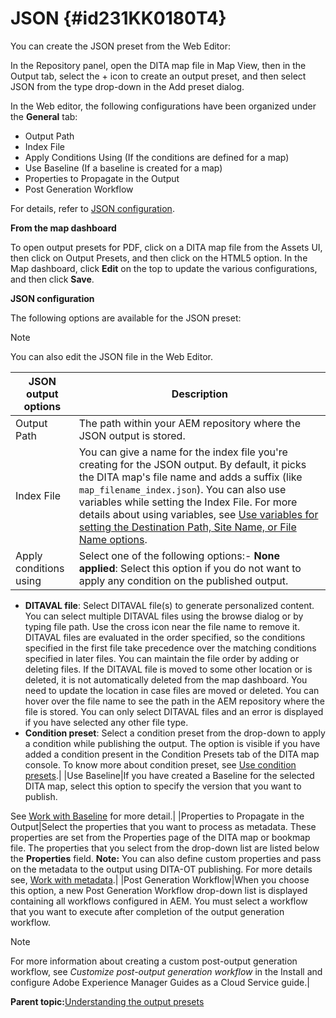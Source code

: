 # JSON {#id231KK0180T4}

You can create the JSON preset from the Web Editor:

In the Repository panel, open the DITA map file in Map View, then in the Output tab, select the + icon to create an output preset, and then select JSON from the type drop-down in the Add preset dialog.

In the Web editor, the following configurations have been organized under the **General** tab:

-   Output Path
-   Index File
-   Apply Conditions Using \(If the conditions are defined for a map\)
-   Use Baseline \(If a baseline is created for a map\)
-   Properties to Propagate in the Output
-   Post Generation Workflow

For details, refer to [JSON configuration](#id231KJA00REJ).

**From the map dashboard**

To open output presets for PDF, click on a DITA map file from the Assets UI, then click on Output Presets, and then click on the HTML5 option. In the Map dashboard, click **Edit** on the top to update the various configurations, and then click **Save**.

**JSON configuration**

The following options are available for the JSON preset:

>[!NOTE]
>
> You can also edit the JSON file in the Web Editor.

|JSON output options|Description|
|-------------------|-----------|
|Output Path|The path within your AEM repository where the JSON output is stored.|
|Index File|You can give a name for the index file you're creating for the JSON output. By default, it picks the DITA map's file name and adds a suffix \(like `map_filename_index.json`\). You can also use variables while setting the Index File. For more details about using variables, see [Use variables for setting the Destination Path, Site Name, or File Name options](generate-output-use-variables.md#).|
|Apply conditions using|Select one of the following options:-   **None applied**: Select this option if you do not want to apply any condition on the published output.
-   **DITAVAL file**: Select DITAVAL file\(s\) to generate personalized content. You can select multiple DITAVAL files using the browse dialog or by typing file path. Use the cross icon near the file name to remove it. DITAVAL files are evaluated in the order specified, so the conditions specified in the first file take precedence over the matching conditions specified in later files. You can maintain the file order by adding or deleting files. If the DITAVAL file is moved to some other location or is deleted, it is not automatically deleted from the map dashboard. You need to update the location in case files are moved or deleted. You can hover over the file name to see the path in the AEM repository where the file is stored. You can only select DITAVAL files and an error is displayed if you have selected any other file type.
-   **Condition preset**: Select a condition preset from the drop-down to apply a condition while publishing the output. The option is visible if you have added a condition present in the Condition Presets tab of the DITA map console. To know more about condition preset, see [Use condition presets](generate-output-use-condition-presets.md#).|
|Use Baseline|If you have created a Baseline for the selected DITA map, select this option to specify the version that you want to publish.

See [Work with Baseline](generate-output-use-baseline-for-publishing.md#) for more detail.|
|Properties to Propagate in the Output|Select the properties that you want to process as metadata. These properties are set from the Properties page of the DITA map or bookmap file. The properties that you select from the drop-down list are listed below the **Properties** field. **Note:** You can also define custom properties and pass on the metadata to the output using DITA-OT publishing. For more details see, [Work with metadata](metadata-dita.md#).|
|Post Generation Workflow|When you choose this option, a new Post Generation Workflow drop-down list is displayed containing all workflows configured in AEM. You must select a workflow that you want to execute after completion of the output generation workflow.

>[!NOTE]
>
> For more information about creating a custom post-output generation workflow, see *Customize post-output generation workflow* in the Install and configure Adobe Experience Manager Guides as a Cloud Service guide.|

**Parent topic:**[Understanding the output presets](generate-output-understand-presets.md)


